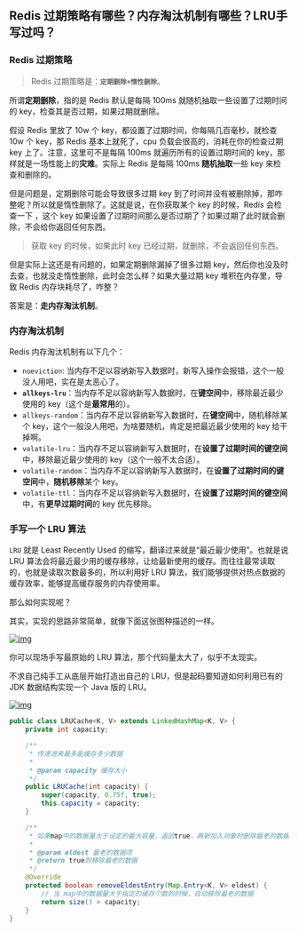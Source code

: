 ## Redis 过期策略有哪些？内存淘汰机制有哪些？LRU手写过吗？

### Redis 过期策略

> Redis 过期策略是：**`定期删除+惰性删除`**。
>

所谓**定期删除**，指的是 Redis 默认是每隔 100ms 就随机抽取一些设置了过期时间的 key，检查其是否过期，如果过期就删除。

假设 Redis 里放了 10w 个 key，都设置了过期时间，你每隔几百毫秒，就检查 10w 个 key，那 Redis 基本上就死了，cpu 负载会很高的，消耗在你的检查过期 key 上了。注意，这里可不是每隔 100ms 就遍历所有的设置过期时间的 key，那样就是一场性能上的**灾难**。实际上 Redis 是每隔 100ms **随机抽取**一些 key 来检查和删除的。

但是问题是，定期删除可能会导致很多过期 key 到了时间并没有被删除掉，那咋整呢？所以就是惰性删除了。这就是说，在你获取某个 key 的时候，Redis 会检查一下 ，这个 key 如果设置了过期时间那么是否过期了？如果过期了此时就会删除，不会给你返回任何东西。

> 获取 key 的时候，如果此时 key 已经过期，就删除，不会返回任何东西。

但是实际上这还是有问题的，如果定期删除漏掉了很多过期 key，然后你也没及时去查，也就没走惰性删除，此时会怎么样？如果大量过期 key 堆积在内存里，导致 Redis 内存块耗尽了，咋整？

答案是：**走内存淘汰机制**。

### 内存淘汰机制

Redis 内存淘汰机制有以下几个：

- `noeviction`: 当内存不足以容纳新写入数据时，新写入操作会报错，这个一般没人用吧，实在是太恶心了。
- **`allkeys-lru`**：当内存不足以容纳新写入数据时，在**键空间**中，移除最近最少使用的 key（这个是**最常用**的）。
- `allkeys-random`：当内存不足以容纳新写入数据时，在**键空间**中，随机移除某个 key，这个一般没人用吧，为啥要随机，肯定是把最近最少使用的 key 给干掉啊。
- `volatile-lru`：当内存不足以容纳新写入数据时，在**设置了过期时间的键空间**中，移除最近最少使用的 key（这个一般不太合适）。
- `volatile-random`：当内存不足以容纳新写入数据时，在**设置了过期时间的键空间**中，**随机移除**某个 key。
- `volatile-ttl`：当内存不足以容纳新写入数据时，在**设置了过期时间的键空间**中，有**更早过期时间**的 key 优先移除。

### 手写一个 LRU 算法

`LRU` 就是 Least Recently Used 的缩写，翻译过来就是“最近最少使用”。也就是说 LRU 算法会将最近最少用的缓存移除，让给最新使用的缓存。而往往最常读取的，也就是读取次数最多的，所以利用好 LRU 算法，我们能够提供对热点数据的缓存效率，能够提高缓存服务的内存使用率。

那么如何实现呢？

其实，实现的思路非常简单，就像下面这张图种描述的一样。

[![img](D:\OpenCode\mwiki-main\mNote\library\99-缓存\lru.png)](https://github.com/doocs/advanced-java/blob/main/docs/high-concurrency/images/lru.png)

你可以现场手写最原始的 LRU 算法，那个代码量太大了，似乎不太现实。

不求自己纯手工从底层开始打造出自己的 LRU，但是起码要知道如何利用已有的 JDK 数据结构实现一个 Java 版的 LRU。

[![img](D:\OpenCode\mwiki-main\mNote\library\99-缓存\lru-cache.png)](https://github.com/doocs/advanced-java/blob/main/docs/high-concurrency/images/lru-cache.png)

```java
public class LRUCache<K, V> extends LinkedHashMap<K, V> {
    private int capacity;

    /**
     * 传递进来最多能缓存多少数据
     *
     * @param capacity 缓存大小
     */
    public LRUCache(int capacity) {
        super(capacity, 0.75f, true);
        this.capacity = capacity;
    }

    /**
     * 如果map中的数据量大于设定的最大容量，返回true，再新加入对象时删除最老的数据
     *
     * @param eldest 最老的数据项
     * @return true则移除最老的数据
     */
    @Override
    protected boolean removeEldestEntry(Map.Entry<K, V> eldest) {
        // 当 map中的数据量大于指定的缓存个数的时候，自动移除最老的数据
        return size() > capacity;
    }
}
```
